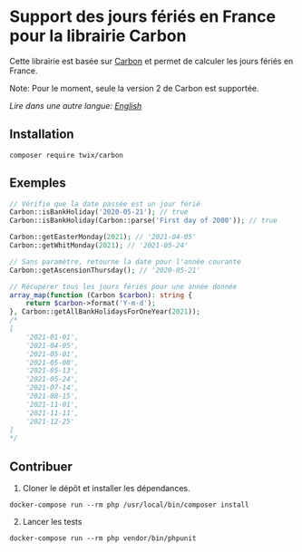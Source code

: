 # Support des jours fériés en France pour la librairie Carbon
Cette librairie est basée sur [Carbon](https://github.com/briannesbitt/Carbon) et permet de calculer les jours fériés en France.

Note: Pour le moment, seule la version 2 de Carbon est supportée.

*Lire dans une autre langue: [English](README.md)*

<a name="install"></a>
## Installation

```
composer require twix/carbon
```

## Exemples
```php
// Vérifie que la date passée est un jour férié
Carbon::isBankHoliday('2020-05-21'); // true
Carbon::isBankHoliday(Carbon::parse('First day of 2000')); // true

Carbon::getEasterMonday(2021); // '2021-04-05'
Carbon::getWhitMonday(2021); // '2021-05-24'

// Sans paramètre, retourne la date pour l'année courante
Carbon::getAscensionThursday(); // '2020-05-21'

// Récupérer tous les jours fériés pour une année donnée
array_map(function (Carbon $carbon): string {
    return $carbon->format('Y-m-d');
}, Carbon::getAllBankHolidaysForOneYear(2021));
/*
[
    '2021-01-01',
    '2021-04-05',
    '2021-05-01',
    '2021-05-08',
    '2021-05-13',
    '2021-05-24',
    '2021-07-14',
    '2021-08-15',
    '2021-11-01',
    '2021-11-11',
    '2021-12-25'
]
*/
```

## Contribuer

1. Cloner le dépôt et installer les dépendances.

```
docker-compose run --rm php /usr/local/bin/composer install
```

2. Lancer les tests

```
docker-compose run --rm php vendor/bin/phpunit
```
